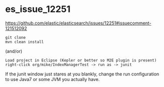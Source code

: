 # es_issue_12251
https://github.com/elastic/elasticsearch/issues/12251#issuecomment-121512092

```
git clone
mvn clean install
```

(and/or)

```
Load project in Eclipse (Kepler or better so M2E plugin is present)
right-click org/mike/IndexManagerTest -> run as -> junit
```

If the junit window just stares at you blankly, change the run configuration to use Java7 or some JVM you actually have.
